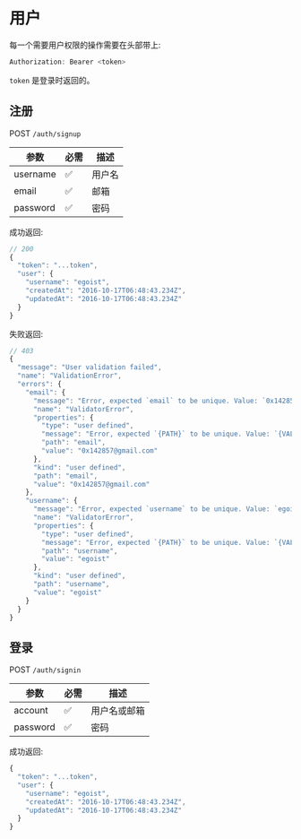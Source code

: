 # 用户

每一个需要用户权限的操作需要在头部带上:

```js
Authorization: Bearer <token>
```

`token` 是登录时返回的。

## 注册

POST `/auth/signup`

|参数|必需|描述|
|---|---|---|
|username|✅|用户名|
|email|✅|邮箱|
|password|✅|密码|

成功返回:

```js
// 200
{
  "token": "...token",
  "user": {
    "username": "egoist",
    "createdAt": "2016-10-17T06:48:43.234Z",
    "updatedAt": "2016-10-17T06:48:43.234Z"
  }
}
```

失败返回:

```js
// 403
{
  "message": "User validation failed",
  "name": "ValidationError",
  "errors": {
    "email": {
      "message": "Error, expected `email` to be unique. Value: `0x142857@gmail.com`",
      "name": "ValidatorError",
      "properties": {
        "type": "user defined",
        "message": "Error, expected `{PATH}` to be unique. Value: `{VALUE}`",
        "path": "email",
        "value": "0x142857@gmail.com"
      },
      "kind": "user defined",
      "path": "email",
      "value": "0x142857@gmail.com"
    },
    "username": {
      "message": "Error, expected `username` to be unique. Value: `egoist`",
      "name": "ValidatorError",
      "properties": {
        "type": "user defined",
        "message": "Error, expected `{PATH}` to be unique. Value: `{VALUE}`",
        "path": "username",
        "value": "egoist"
      },
      "kind": "user defined",
      "path": "username",
      "value": "egoist"
    }
  }
}
```

## 登录

POST `/auth/signin`

|参数|必需|描述|
|---|---|---|
|account|✅|用户名或邮箱|
|password|✅|密码|

成功返回:

```js
{
  "token": "...token",
  "user": {
    "username": "egoist",
    "createdAt": "2016-10-17T06:48:43.234Z",
    "updatedAt": "2016-10-17T06:48:43.234Z"
  }
}
```
